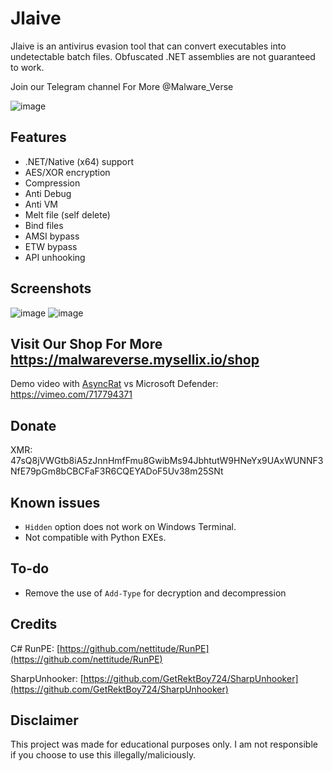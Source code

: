 # Jlaive

Jlaive is an antivirus evasion tool that can convert executables into undetectable batch files. Obfuscated .NET assemblies are not guaranteed to work.

Join our Telegram channel For More @Malware_Verse

![image](https://media.discordapp.net/attachments/959762900443070485/987900379863846962/Untitled.png)

## Features
- .NET/Native (x64) support
- AES/XOR encryption
- Compression
- Anti Debug
- Anti VM
- Melt file (self delete)
- Bind files
- AMSI bypass
- ETW bypass
- API unhooking

## Screenshots

![image](https://media.discordapp.net/attachments/961905736139554876/982925324071338014/unknown.png)
![image](https://media.discordapp.net/attachments/961905736139554876/982925618377281536/unknown.png)

## Visit Our Shop For More https://malwareverse.mysellix.io/shop

Demo video with [AsyncRat](https://github.com/NYAN-x-CAT/AsyncRAT-C-Sharp) vs Microsoft Defender: https://vimeo.com/717794371

## Donate
XMR: 47sQ8jVWGtb8iA5zJnnHmfFmu8GwibMs94JbhtutW9HNeYx9UAxWUNNF3NfE79pGm8bCBCFaF3R6CQEYADoF5Uv38m25SNt

## Known issues

- `Hidden` option does not work on Windows Terminal.
- Not compatible with Python EXEs.

## To-do

- Remove the use of `Add-Type` for decryption and decompression

## Credits

C# RunPE: [https://github.com/nettitude/RunPE](https://github.com/nettitude/RunPE)

SharpUnhooker: [https://github.com/GetRektBoy724/SharpUnhooker](https://github.com/GetRektBoy724/SharpUnhooker)

## Disclaimer
This project was made for educational purposes only. I am not responsible if you choose to use this illegally/maliciously.
